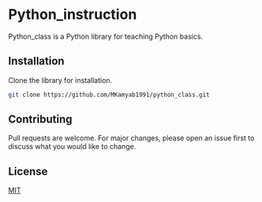 # Python_instruction

Python_class is a Python library for teaching Python basics.

## Installation

Clone the library for installation.

```bash
git clone https://github.com/MKamyab1991/python_class.git
```

## Contributing
Pull requests are welcome. For major changes, please open an issue first to discuss what you would like to change.

## License
[MIT](https://choosealicense.com/licenses/mit/)
